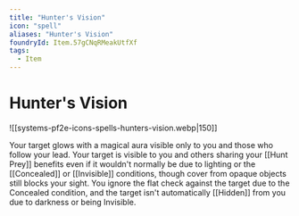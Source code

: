 ```yaml
---
title: "Hunter's Vision"
icon: "spell"
aliases: "Hunter's Vision"
foundryId: Item.57gCNqRMeakUtfXf
tags:
  - Item
---
```


# Hunter's Vision
![[systems-pf2e-icons-spells-hunters-vision.webp|150]]

Your target glows with a magical aura visible only to you and those who follow your lead. Your target is visible to you and others sharing your [[Hunt Prey]] benefits even if it wouldn't normally be due to lighting or the [[Concealed]] or [[Invisible]] conditions, though cover from opaque objects still blocks your sight. You ignore the flat check against the target due to the Concealed condition, and the target isn't automatically [[Hidden]] from you due to darkness or being Invisible.
